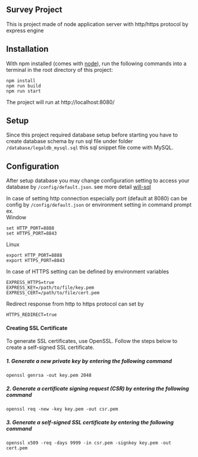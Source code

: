 ## Survey Project

This is project made of node application server with http/https protocol by express engine

## Installation

With npm installed (comes with [node](https://nodejs.org/en/)), run the following commands into a terminal in the root directory of this project:

```shell
npm install
npm run build
npm run start
```

The project will run at http://localhost:8080/

## Setup
Since this project required database setup before starting you have to create database schema by run sql file under folder `/database/legaldb_mysql.sql` this sql snippet file come with MySQL.

## Configuration
After setup database you may change configuration setting to access your database by `/config/default.json`. see more detail [will-sql](https://www.npmjs.com/package/will-sql)

In case of setting http connection especially port (default at 8080) can be config by `/config/default.json` or environment setting in command prompt \
ex. \
Window 

    set HTTP_PORT=8888
    set HTTPS_PORT=8843 

Linux 

    export HTTP_PORT=8888
    export HTTPS_PORT=8843 

In case of HTTPS setting can be defined by environment variables 

    EXPRESS_HTTPS=true
    EXPRESS_KEY=/path/to/file/key.pem
    EXPRESS_CERT=/path/to/file/cert.pem

Redirect response from http to https protocol can set by

    HTTPS_REDIRECT=true

#### Creating SSL Certificate
To generate SSL certificates, use OpenSSL. Follow the steps below to create a self-signed SSL certificate.

##### 1. Generate a new private key by entering the following command

    openssl genrsa -out key.pem 2048

##### 2. Generate a certificate signing request (CSR) by entering the following command

    openssl req -new -key key.pem -out csr.pem

##### 3. Generate a self-signed SSL certificate by entering the following command

    openssl x509 -req -days 9999 -in csr.pem -signkey key.pem -out cert.pem

